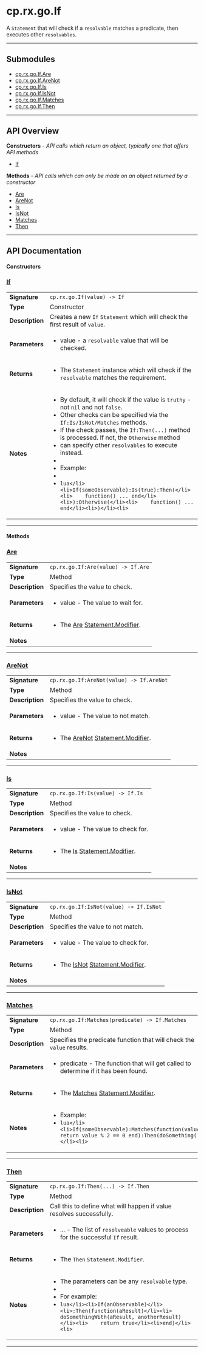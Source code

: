 # cp.rx.go.If

A `Statement` that will check if a `resolvable` matches a predicate, then executes other `resolvables`.

---

## Submodules
 * [cp.rx.go.If.Are](cp.rx.go.If.Are.md)
 * [cp.rx.go.If.AreNot](cp.rx.go.If.AreNot.md)
 * [cp.rx.go.If.Is](cp.rx.go.If.Is.md)
 * [cp.rx.go.If.IsNot](cp.rx.go.If.IsNot.md)
 * [cp.rx.go.If.Matches](cp.rx.go.If.Matches.md)
 * [cp.rx.go.If.Then](cp.rx.go.If.Then.md)

---

## API Overview
**Constructors** - _API calls which return an object, typically one that offers API methods_
 * [If](#if)

**Methods** - _API calls which can only be made on an object returned by a constructor_
 * [Are](#are)
 * [AreNot](#arenot)
 * [Is](#is)
 * [IsNot](#isnot)
 * [Matches](#matches)
 * [Then](#then)


---

## API Documentation

#### Constructors


### [If](#if)

|                                             |                                                                                     |
| --------------------------------------------|-------------------------------------------------------------------------------------|
| **Signature**                               | `cp.rx.go.If(value) -> If`                                                                    |
| **Type**                                    | Constructor                                                                     |
| **Description**                             | Creates a new `If` `Statement` which will check the first result of `value`.                                                                     |
| **Parameters**                              | <ul><li>value  - a `resolvable` value that will be checked.</li></ul> |
| **Returns**                                 | <ul><li>The `Statement` instance which will check if the `resolvable` matches the requirement.</li></ul>          |
| **Notes**                                   | <ul><li>By default, it will check if the value is `truthy` - not `nil` and not `false`.</li><li>Other checks can be specified via the `If:Is/IsNot/Matches` methods.</li><li>If the check passes, the `If:Then(...)` method is processed. If not, the `Otherwise` method</li><li>can specify other `resolvables` to execute instead.</li><li></li><li>Example:</li><li></li><li>```lua</li><li>If(someObservable):Is(true):Then(</li><li>    function() ... end</li><li>):Otherwise(</li><li>    function() ... end</li><li>)</li><li>```</li></ul> |

---

#### Methods


### [Are](#are)

|                                             |                                                                                     |
| --------------------------------------------|-------------------------------------------------------------------------------------|
| **Signature**                               | `cp.rx.go.If:Are(value) -> If.Are`                                                                    |
| **Type**                                    | Method                                                                     |
| **Description**                             | Specifies the value to check.                                                                     |
| **Parameters**                              | <ul><li>value  - The value to wait for.</li></ul> |
| **Returns**                                 | <ul><li>The [Are](cp.rx.go.If.Are.md) [Statement.Modifier](cp.rx.go.Statement.Modifier.md).</li></ul>          |
| **Notes**                                   | <ul></ul> |

---


### [AreNot](#arenot)

|                                             |                                                                                     |
| --------------------------------------------|-------------------------------------------------------------------------------------|
| **Signature**                               | `cp.rx.go.If:AreNot(value) -> If.AreNot`                                                                    |
| **Type**                                    | Method                                                                     |
| **Description**                             | Specifies the value to check.                                                                     |
| **Parameters**                              | <ul><li>value  - The value to not match.</li></ul> |
| **Returns**                                 | <ul><li>The [AreNot](cp.rx.go.If.AreNot.md) [Statement.Modifier](cp.rx.go.Statement.Modifier.md).</li></ul>          |
| **Notes**                                   | <ul></ul> |

---


### [Is](#is)

|                                             |                                                                                     |
| --------------------------------------------|-------------------------------------------------------------------------------------|
| **Signature**                               | `cp.rx.go.If:Is(value) -> If.Is`                                                                    |
| **Type**                                    | Method                                                                     |
| **Description**                             | Specifies the value to check.                                                                     |
| **Parameters**                              | <ul><li>value  - The value to check for.</li></ul> |
| **Returns**                                 | <ul><li>The [Is](cp.rx.go.If.Is.md) [Statement.Modifier](cp.rx.go.Statement.Modifier.md).</li></ul>          |
| **Notes**                                   | <ul></ul> |

---


### [IsNot](#isnot)

|                                             |                                                                                     |
| --------------------------------------------|-------------------------------------------------------------------------------------|
| **Signature**                               | `cp.rx.go.If:IsNot(value) -> If.IsNot`                                                                    |
| **Type**                                    | Method                                                                     |
| **Description**                             | Specifies the value to not match.                                                                     |
| **Parameters**                              | <ul><li>value  - The value to check for.</li></ul> |
| **Returns**                                 | <ul><li>The [IsNot](cp.rx.go.If.IsNot.md) [Statement.Modifier](cp.rx.go.Statement.Modifier.md).</li></ul>          |
| **Notes**                                   | <ul></ul> |

---


### [Matches](#matches)

|                                             |                                                                                     |
| --------------------------------------------|-------------------------------------------------------------------------------------|
| **Signature**                               | `cp.rx.go.If:Matches(predicate) -> If.Matches`                                                                    |
| **Type**                                    | Method                                                                     |
| **Description**                             | Specifies the predicate function that will check the `value` results.                                                                     |
| **Parameters**                              | <ul><li>predicate  - The function that will get called to determine if it has been found.</li></ul> |
| **Returns**                                 | <ul><li>The [Matches](cp.rx.go.If.Matches.md) [Statement.Modifier](cp.rx.go.Statement.Modifier.md).</li></ul>          |
| **Notes**                                   | <ul><li>Example:</li><li>```lua</li><li>If(someObservable):Matches(function(value) return value % 2 == 0 end):Then(doSomething())</li><li>```</li></ul> |

---


### [Then](#then)

|                                             |                                                                                     |
| --------------------------------------------|-------------------------------------------------------------------------------------|
| **Signature**                               | `cp.rx.go.If:Then(...) -> If.Then`                                                                    |
| **Type**                                    | Method                                                                     |
| **Description**                             | Call this to define what will happen if value resolves successfully.                                                                     |
| **Parameters**                              | <ul><li>...  - The list of `resolveable` values to process for the successful `If` result.</li></ul> |
| **Returns**                                 | <ul><li>The `Then` `Statement.Modifier`.</li></ul>          |
| **Notes**                                   | <ul><li>The parameters can be any `resolvable` type.</li><li></li><li>For example:</li><li>```lua</li><li>If(anObservable)</li><li>:Then(function(aResult)</li><li>    doSomethingWith(aResult, anotherResult)</li><li>    return true</li><li>end)</li><li>```</li></ul> |

---


